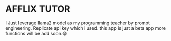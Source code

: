 # AFFLIX TUTOR

I Just leverage llama2 model as my programming teacher by prompt engineering.
Replicate api key which i used.
this app is just a beta app more functions will be add soon.😁
